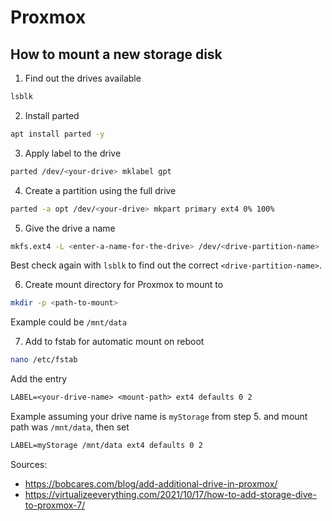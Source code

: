 # Proxmox

## How to mount a new storage disk

1. Find out the drives available

```sh
lsblk
```

2. Install parted

```sh
apt install parted -y
```

3. Apply label to the drive

```sh
parted /dev/<your-drive> mklabel gpt
```

4. Create a partition using the full drive

```sh
parted -a opt /dev/<your-drive> mkpart primary ext4 0% 100%
```
5. Give the drive a name

```sh
mkfs.ext4 -L <enter-a-name-for-the-drive> /dev/<drive-partition-name>
```

Best check again with `lsblk` to find out the correct `<drive-partition-name>`.

6. Create mount directory for Proxmox to mount to

```sh
mkdir -p <path-to-mount>
```

Example could be `/mnt/data`

7. Add to fstab for automatic mount on reboot

```sh
nano /etc/fstab
```

Add the entry
```txt
LABEL=<your-drive-name> <mount-path> ext4 defaults 0 2
```

Example assuming your drive name is `myStorage` from step 5. and mount path was `/mnt/data`, then set

```txt
LABEL=myStorage /mnt/data ext4 defaults 0 2
```

Sources:

- <https://bobcares.com/blog/add-additional-drive-in-proxmox/>
- <https://virtualizeeverything.com/2021/10/17/how-to-add-storage-dive-to-proxmox-7/>
